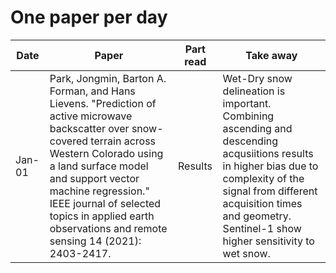 # One paper per day

| Date | Paper | Part read | Take away |
|- | - | - | - | 
| Jan-01 | Park, Jongmin, Barton A. Forman, and Hans Lievens. "Prediction of active microwave backscatter over snow-covered terrain across Western Colorado using a land surface model and support vector machine regression." IEEE journal of selected topics in applied earth observations and remote sensing 14 (2021): 2403-2417. | Results | Wet-Dry snow delineation is important. Combining ascending and descending acqusiitions results in higher bias due to  complexity of the signal from different acquisition times and geometry. Sentinel-1 show higher sensitivity to wet snow. | 